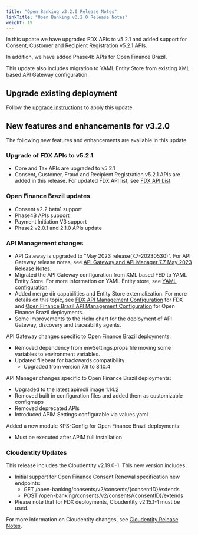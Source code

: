 ```yaml
---
title: "Open Banking v3.2.0 Release Notes"
linkTitle: "Open Banking v3.2.0 Release Notes"
weight: 19
---
```


In this update we have upgraded FDX APIs to v5.2.1 and added support for Consent, Customer and Recipient Registration v5.2.1 APIs.

In addition, we have added Phase4b APIs for Open Finance Brazil.

This update also includes migration to YAML Entity Store from existing XML based API Gateway configuration.

## Upgrade existing deployment

Follow the [upgrade instructions](/docs/deployment/upgrade) to apply this update.

## New features and enhancements for v3.2.0

The following new features and enhancements are available in this update.

### Upgrade of FDX APIs to v5.2.1

* Core and Tax APIs are upgraded to v5.2.1
* Consent, Customer, Fraud and Recipient Registration v5.2.1 APIs are added in this release. For updated FDX API list, see [FDX API List](/docs/reference/fdx/#list-of-fdx-apis-included-in-amplify-open-banking).

### Open Finance Brazil updates

* Consent v2.2 beta1 support
* Phase4B APIs support
* Payment Initiation V3 support
* Phase2 v2.0.1 and 2.1.0 APIs update

### API Management changes

* API Gateway is upgraded to "May 2023 release(7.7-20230530)". For API Gateway release notes, see [API Gateway and API Manager 7.7 May 2023 Release Notes](https://docs.axway.com/bundle/axway-open-docs/page/docs/apim_relnotes/20230530_apimgr_relnotes/index.html).
* Migrated the API Gateway configuration from XML based FED to YAML Entity Store. For more information on YAML Entity store, see [YAML configuration](https://docs.axway.com/bundle/axway-open-docs/page/docs/apim_yamles/index.html).
* Added merge dir capabilities and Entity Store externalization. For more details on this topic, see [FDX API Management Configuration](/docs/deployment/installation/api-management/fdx-apim) for FDX and [Open Finance Brazil API Management Configuration](/docs/deployment/installation/api-management/obb-apim/) for Open Finance Brazil deployments.
* Some improvements to the Helm chart for the deployment of API Gateway, discovery and traceability agents.

API Gateway changes specific to Open Finance Brazil deployments:

* Removed dependency from envSettings.props file moving some variables to environment variables.
* Updated filebeat for backwards compatibility
    * Upgraded from version 7.9 to 8.10.4

API Manager changes specific to Open Finance Brazil deployments:

* Upgraded to the latest apimcli image 1.14.2
* Removed built in configuration files and added them as customizable configmaps
* Removed deprecated APIs
* Introduced APIM Settings configurable via values.yaml

Added a new module KPS-Config for Open Finance Brazil deployments:

* Must be executed after APIM full installation

### Cloudentity Updates

This release includes the Cloudentity v2.19.0-1. This new version includes:

* Initial support for Open Finance Consent Renewal specification new endpoints:
    * GET /open-banking/consents/v2/consents/{consentID}/extends
    * POST /open-banking/consents/v2/consents/{consentID}/extends
* Please note that for FDX deployments, Cloudentity v2.15.1-1 must be used.

For more information on Cloudentity changes, see [Cloudentity Release Notes](https://cloudentity.com/developers/deployment-and-operations/release-notes/).
